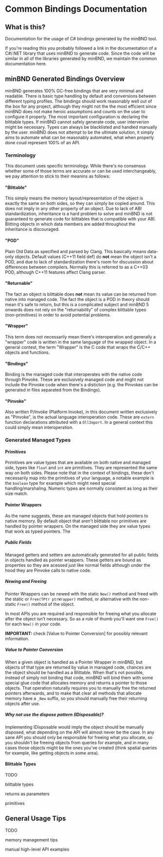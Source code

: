 # Common Bindings Documentation

## What is this?

Documentation for the usage of C# bindings generated by the minBND tool.

If you're reading this you probably followed a link in the documentation of a C#/.NET library that uses minBND to generate code.
Since the code will be similar in all of the libraries generated by minBND, we maintain the common documentation here.

## minBND Generated Bindings Overview

minBND generates 100% GC-free bindings that are very minimal and readable. There is basic type handling by default and conversions between different typing profiles. The bindings should work reasonably well out of the box for any project, although they might not the the most efficient since minBND does not make heroic assumptions and counts on the user to configure it properly. The most important configuration is declaring the blittable types. If minBND cannot safely generate code, user interverion might be necessary. Types can always be blacklisted and handled manually by the user. minBND does not attempt to be the ultimate solution, it simply aims to automate what can be reasonably automated, what when properly done coud represent 100% of an API.

### Terminology

This document uses specific terminology. While there's no consensus whether some of those terms are accurate or can be used interchangeably, we pay attention to stick to their meanins as follows:

#### "Blittable"

This simply means the memory layout/representation of the object is exactly the same on both sides, so they can simply be copied around. This does not imply in any other property of an object. Due to lack of ABI standardization, inheritance is a hard problem to solve and minBND is not guaranteed to generate code for blittables that is compatible with your ABI. Blitting objects in which data members are added throughout the inheritance is discouraged.

#### "POD"

Plain Old Data as specified and parsed by Clang. This basically means data-only objects. Default values (C++11 field def) do **not** mean the object isn't a POD, and due to lack of standardization there's room for discussion about differences between compilers. Normally this is referred to as a C++03 POD, although C++11 features affect Clang parser.

#### "Returnable"

The fact an object is blittable does **not** mean its value can be returned from native into managed code. The fact the object is a POD in theory should mean it's safe to return, but this is a complicated subject and minBND 5 onwards does not rely on the "returnability" of complex blittable types (non-primitives) in order to avoid potential problems.

#### "Wrapper"

This term does not necessarily mean there's interoperation and generally a "wrapper" code is written in the same language of the wrapped object. In a general contest, the term "Wrapper" is the C code that wraps the C/C++ objects and functions.

#### "Bindings"

Binding is the managed code that interoperates with the native code through Pinvoke. These are exclusively managed code and might not include the Pinvoke code when there's a distiction (e.g. the Pinvokes can be generated in files separated from the Bindings).

#### "Pinvoke"

Also written P/Invoke (Platform Invoke), in this document written exclusively as "Pinvoke", is the actual language interoperation code. These are `extern` function declarations attributed with a `DllImport`. In a general context this could simply mean interoperation.

### Generated Managed Types

#### Primitives

Primitives are value types that are available on both native and managed side, types like `float` and `int` are primitives. They are represented the same way on both sides. Please note that in the context of bindings, these don't necessarily map into the primitives of your language, a notable example is the `boolean` type for example which might need special handling/marshaling. Numeric types are normally consistent as long as their size match.

#### Pointer Wrappers

As the name suggests, these are managed objects that hold pointers to native memory. By default object that aren't blittable nor primitives are handled by pointer wrappers. On the managed side they are value types that work as typed pointers. The

##### Public Fields

Managed getters and setters are automatically generated for all public fields in objects handled as pointer wrappers. These getters are bound as properties so they are acessed just like normal fields although under the hood they are Pinvoke calls to native code.

##### Newing and Freeing

Pointer Wrappers can be newed with the static `New()` method and freed with the static or `Free(TPtr ptrWrapper)` method, or alternative with the non-static `Free()` method of the object.

In most APIs you are required and responsible for freeing what you allocate after the object isn't necessary. So as a rule of thumb you'll want one `Free()` for each `New()` in your code.

**IMPORTANT:** check [Value to Pointer Conversion] for possibly relevant information.

##### Value to Pointer Conversion

When a given object is handled as a Pointer Wrapper in minBND, but objects of that type are returned by value in managed code, chances are the object should be handled as a Blittable. When that's not possible, instead of simply not binding that code, minBND will bind them with some special glue code that allocates memory and returns a pointer to those objects. That operation naturally requires you to manually free the returned pointers afterwards, and to make that clear all methods that allocate memory have a `_New` suffix, so you should manually free their returning objects after use.

##### Why not use the dispose pattern (IDisposable)?

Implementing IDisposable would imply the object should be manually disposed, what depending on the API will almost never be the case.
In any sane API you should only be responsible for freeing what you allocate, so you shouldn't be freeing objects from queries for example, and in many cases those objects might be the ones you've created (think spatial queries for example, like getting objects in some area).

#### Blittable Types


TODO

blittable types

returns as parameters

primitives


## General Usage Tips

TODO

memory management tips

manual high-level API examples